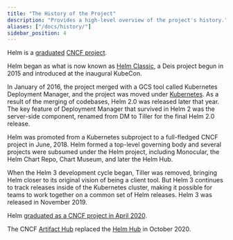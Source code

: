 ```yaml
---
title: "The History of the Project"
description: "Provides a high-level overview of the project's history."
aliases: ["/docs/history/"]
sidebar_position: 4
---
```


Helm is a [graduated](https://helm.sh/blog/celebrating-helms-cncf-graduation/)
[CNCF project](https://www.cncf.io/projects/).

Helm began as what is now known as [Helm
Classic](https://github.com/helm/helm-classic), a Deis project begun in 2015 and
introduced at the inaugural KubeCon.

In January of 2016, the project merged with a GCS tool called Kubernetes
Deployment Manager, and the project was moved under
[Kubernetes](https://kubernetes.io). As a result of the merging of codebases,
Helm 2.0 was released later that year. The key feature of Deployment Manager
that survived in Helm 2 was the server-side component, renamed from DM to Tiller
for the final Helm 2.0 release.

Helm was promoted from a Kubernetes subproject to a full-fledged CNCF project in
June, 2018. Helm formed a top-level governing body and several projects were
subsumed under the Helm project, including Monocular, the Helm Chart Repo, Chart
Museum, and later the Helm Hub.

When the Helm 3 development cycle began, Tiller was removed, bringing Helm
closer to its original vision of being a client tool. But Helm 3 continues to
track releases inside of the Kubernetes cluster, making it possible for teams to
work together on a common set of Helm releases. Helm 3 was released in November 2019.

Helm [graduated as a CNCF project in April 2020](https://www.cncf.io/announcement/2020/04/30/cloud-native-computing-foundation-announces-helm-graduation/).

The CNCF [Artifact Hub](https://artifacthub.io) replaced the [Helm Hub](https://hub.helm.sh)
in October 2020.
